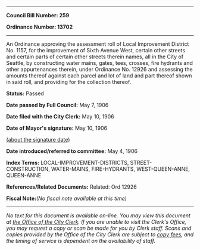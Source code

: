 

********

**Council Bill Number: 259**
   
**Ordinance Number: 13702**
********

 An Ordinance approving the assessment roll of Local Improvement District No. 1157, for the improvement of Sixth Avenue West, certain other streets and certain parts of certain other streets therein names, all in the City of Seattle, by constructing water mains, gates, tees, crosses, fire hydrants and other appurtenances therein, under Ordinance No. 12926 and assessing the amounts thereof against each parcel and lot of land and part thereof shown in said roll, and providing for the collection thereof.

**Status:** Passed
   
**Date passed by Full Council:** May 7, 1906
   
**Date filed with the City Clerk:** May 10, 1906
   
**Date of Mayor's signature:** May 10, 1906
   
[(about the signature date)](/~public/approvaldate.htm)
   
   
   
**Date introduced/referred to committee:** May 4, 1906
   
   
**Index Terms:** LOCAL-IMPROVEMENT-DISTRICTS, STREET-CONSTRUCTION, WATER-MAINS, FIRE-HYDRANTS, WEST-QUEEN-ANNE, QUEEN-ANNE

**References/Related Documents:** Related: Ord 12926

**Fiscal Note:**_(No fiscal note available at this time)_
********

_No text for this document is available on-line. You may view this document at [the Office of the City Clerk](http://www.seattle.gov/leg/clerk/contactUs.htm). If you are unable to visit the Clerk's Office, you may request a copy or scan be made for you by Clerk staff. Scans and copies provided by the Office of the City Clerk are subject to [copy fees](http://clerk.seattle.gov/~public/clerkfees.htm), and the timing of service is dependent on the availability of staff._


